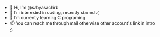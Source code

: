 - 👋 Hi, I’m @sabyasachirb
- 👀 I’m interested in coding, recently started :( 
- 🌱 I’m currently learning C programing
- 📫 You can reach me through mail otherwise other account's link in intro :) 

<!---
sabyasachirb/sabyasachirb is a ✨ special ✨ repository because its `README.md` (this file) appears on your GitHub profile.
You can click the Preview link to take a look at your changes.
--->
